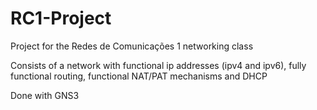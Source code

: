 # RC1-Project
Project for the Redes de Comunicações 1 networking class

Consists of a network with functional ip addresses (ipv4 and ipv6), fully functional routing, functional NAT/PAT mechanisms and DHCP

Done with GNS3
